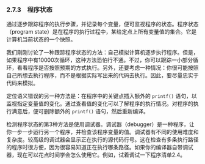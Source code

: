 ### 2.7.3　程序状态

通过逐步跟踪程序的执行步骤，并记录每个变量，便可监视程序的状态。程序状态（program state）是在程序的执行过程中，某给定点上所有变量值的集合。它是计算机当前状态的一个快照。

我们刚刚讨论了一种跟踪程序状态的方法：自己模拟计算机逐步执行程序。但是，如果程序中有10000次循环，这种方法恐怕行不通。不过，你可以跟踪一小部分循环，看看程序是否按照预期的方式执行。另外，还要考虑一种情况：你很可能按照自己所想去执行程序，而不是根据实际写出来的代码去执行。因此，要尽量忠实于代码来模拟。

定位语义错误的另一种方法是：在程序中的关键点插入额外的 `printf()` 语句，以监视指定变量值的变化。通过查看值的变化可以了解程序的执行情况。对程序的执行满意后，便可删除额外的 `printf()` 语句，然后重新编译。

检测程序状态的第3种方法是使用调试器。调试器（debugger）是一种程序，让你一步一步运行另一个程序，并检查该程序变量的值。调试器有不同的使用难度和复杂度。较高级的调试器会显示正在执行的源代码行号。这在检查有多条执行路径的程序时很方便，因为很容易知道正在执行哪条路径。如果你的编译器自带调试器，现在可以花点时间学会怎么使用它。例如，试着调试一下程序清单2.4。

